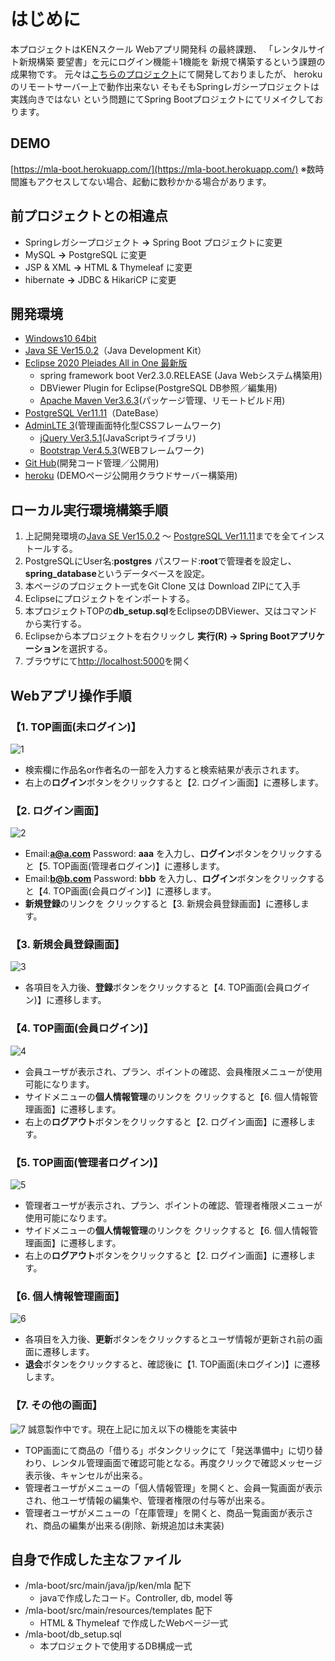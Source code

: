 # はじめに
本プロジェクトはKENスクール Webアプリ開発科 の最終課題、
「レンタルサイト新規構築 要望書」を元にログイン機能＋1機能を
新規で構築するという課題の成果物です。
元々は[こちらのプロジェクト](https://github.com/Ishibashi-Kuramori/mla)にて開発しておりましたが、
herokuのリモートサーバー上で動作出来ない
そもそもSpringレガシープロジェクトは実践向きではない
という問題にてSpring Bootプロジェクトにてリメイクしております。

## DEMO
[https://mla-boot.herokuapp.com/](https://mla-boot.herokuapp.com/)
※数時間誰もアクセスしてない場合、起動に数秒かかる場合があります。

## 前プロジェクトとの相違点
* Springレガシープロジェクト **→** Spring Boot プロジェクトに変更
* MySQL **→** PostgreSQL に変更
* JSP & XML **→** HTML & Thymeleaf に変更
* hibernate **→** JDBC & HikariCP に変更

## 開発環境
* [Windows10 64bit](https://www.microsoft.com/ja-jp/store/b/windows)
* [Java SE Ver15.0.2](https://www.oracle.com/java/technologies/javase-downloads.html)（Java Development Kit）
* [Eclipse 2020 Pleiades All in One 最新版](https://mergedoc.osdn.jp/) 
	* spring framework boot Ver2.3.0.RELEASE (Java Webシステム構築用)
	* DBViewer Plugin for Eclipse(PostgreSQL DB参照／編集用)
	* [Apache Maven Ver3.6.3](https://maven.apache.org/download.cgi)(パッケージ管理、リモートビルド用)
* [PostgreSQL Ver11.11](https://dev.mysql.com/)（DateBase）
* [AdminLTE 3](https://adminlte.io/themes/v3/)(管理画面特化型CSSフレームワーク)
	* [jQuery Ver3.5.1](https://jquery.com/)(JavaScriptライブラリ)
	* [Bootstrap Ver4.5.3](https://getbootstrap.com/)(WEBフレームワーク)
* [Git Hub](https://github.com/)(開発コード管理／公開用)
* [heroku](https://jp.heroku.com/) (DEMOページ公開用クラウドサーバー構築用) 

## ローカル実行環境構築手順
1. 上記開発環境の[Java SE Ver15.0.2](https://www.oracle.com/java/technologies/javase-downloads.html) 〜 [PostgreSQL Ver11.11](https://dev.mysql.com/)までを全てインストールする。
2. PostgreSQLにUser名:**postgres** パスワード:**root**で管理者を設定し、**spring_database**というデータベースを設定。
3. 本ページのプロジェクト一式をGit Clone 又は Download ZIPにて入手
4. Eclipseにプロジェクトをインポートする。
5. 本プロジェクトTOPの**db_setup.sql**をEclipseのDBViewer、又はコマンドから実行する。
6. Eclipseから本プロジェクトを右クリックし
  **実行(R) → Spring Bootアプリケーション**を選択する。
8. ブラウザにて[http://localhost:5000](http://localhost:5000)を開く

## Webアプリ操作手順
### 【1. TOP画面(未ログイン)】
![1](https://user-images.githubusercontent.com/78581467/107622705-8f9b9180-6c9b-11eb-8cce-7bd58ed67881.png)
* 検索欄に作品名or作者名の一部を入力すると検索結果が表示されます。
* 右上の**ログイン**ボタンをクリックすると【2. ログイン画面】に遷移します。

### 【2. ログイン画面】
![2](https://user-images.githubusercontent.com/78581467/107622708-90342800-6c9b-11eb-88d5-40cf3119b54a.png)
* Email:**a@a.com** Password: **aaa** を入力し、**ログイン**ボタンをクリックすると【5. TOP画面(管理者ログイン)】に遷移します。
* Email:**b@b.com** Password: **bbb** を入力し、**ログイン**ボタンをクリックすると【4. TOP画面(会員ログイン)】に遷移します。
* **新規登録**のリンクを クリックすると【3. 新規会員登録画面】に遷移します。

### 【3. 新規会員登録画面】
![3](https://user-images.githubusercontent.com/78581467/107622709-90ccbe80-6c9b-11eb-8851-4222d2bf17ea.png)
* 各項目を入力後、**登録**ボタンをクリックすると【4. TOP画面(会員ログイン)】に遷移します。

### 【4. TOP画面(会員ログイン)】
![4](https://user-images.githubusercontent.com/78581467/107622712-91655500-6c9b-11eb-93d0-d4e658f9b61f.png)
* 会員ユーザが表示され、プラン、ポイントの確認、会員権限メニューが使用可能になります。
* サイドメニューの**個人情報管理**のリンクを クリックすると【6. 個人情報管理画面】に遷移します。
* 右上の**ログアウト**ボタンをクリックすると【2. ログイン画面】に遷移します。

### 【5. TOP画面(管理者ログイン)】
![5](https://user-images.githubusercontent.com/78581467/107622713-91655500-6c9b-11eb-9617-ab96c6dfb01a.png)
* 管理者ユーザが表示され、プラン、ポイントの確認、管理者権限メニューが使用可能になります。
* サイドメニューの**個人情報管理**のリンクを クリックすると【6. 個人情報管理画面】に遷移します。
* 右上の**ログアウト**ボタンをクリックすると【2. ログイン画面】に遷移します。

### 【6. 個人情報管理画面】
![6](https://user-images.githubusercontent.com/78581467/107622716-91fdeb80-6c9b-11eb-92ab-caa7ee68b452.png)
* 各項目を入力後、**更新**ボタンをクリックするとユーザ情報が更新され前の画面に遷移します。
* **退会**ボタンをクリックすると、確認後に【1. TOP画面(未ログイン)】に遷移します。

### 【7. その他の画面】
![7](https://user-images.githubusercontent.com/78581467/107622721-92968200-6c9b-11eb-8dbb-b55ea2745b33.png)
誠意製作中です。現在上記に加え以下の機能を実装中
* TOP画面にて商品の「借りる」ボタンクリックにて「発送準備中」に切り替わり、レンタル管理画面で確認可能となる。再度クリックで確認メッセージ表示後、キャンセルが出来る。
* 管理者ユーザがメニューの「個人情報管理」を開くと、会員一覧画面が表示され、他ユーザ情報の編集や、管理者権限の付与等が出来る。
* 管理者ユーザがメニューの「在庫管理」を開くと、商品一覧画面が表示され、商品の編集が出来る(削除、新規追加は未実装)

## 自身で作成した主なファイル
* /mla-boot/src/main/java/jp/ken/mla 配下
	* javaで作成したコード。Controller, db, model 等
* /mla-boot/src/main/resources/templates 配下
	* HTML & Thymeleaf で作成したWebページ一式 
* /mla-boot/db_setup.sql
	* 本プロジェクトで使用するDB構成一式
